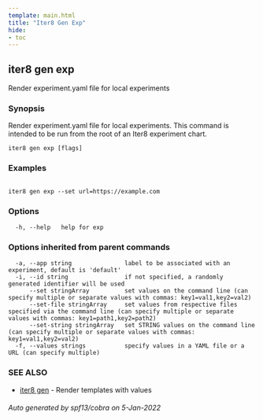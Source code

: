 ```yaml
---
template: main.html
title: "Iter8 Gen Exp"
hide:
- toc
---
```


## iter8 gen exp

Render experiment.yaml file for local experiments

### Synopsis


Render experiment.yaml file for local experiments.
This command is intended to be run from the root of an Iter8 experiment chart.

```
iter8 gen exp [flags]
```

### Examples

```

iter8 gen exp --set url=https://example.com

```

### Options

```
  -h, --help   help for exp
```

### Options inherited from parent commands

```
  -a, --app string               label to be associated with an experiment, default is 'default'
  -i, --id string                if not specified, a randomly generated identifier will be used
      --set stringArray          set values on the command line (can specify multiple or separate values with commas: key1=val1,key2=val2)
      --set-file stringArray     set values from respective files specified via the command line (can specify multiple or separate values with commas: key1=path1,key2=path2)
      --set-string stringArray   set STRING values on the command line (can specify multiple or separate values with commas: key1=val1,key2=val2)
  -f, --values strings           specify values in a YAML file or a URL (can specify multiple)
```

### SEE ALSO

* [iter8 gen](iter8_gen.md)	 - Render templates with values

###### Auto generated by spf13/cobra on 5-Jan-2022

